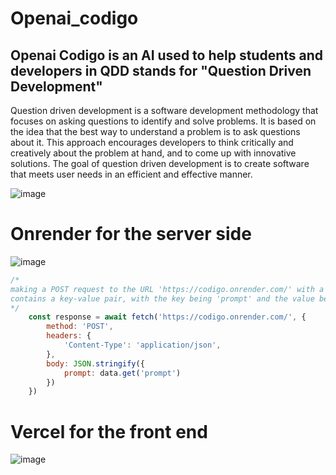 # Openai_codigo

## Openai Codigo is an AI used to help students and developers in QDD stands for "Question Driven Development" 
Question driven development is a software development methodology that focuses on asking questions to identify and solve problems. It is based on the idea that the best way to understand a problem is to ask questions about it. This approach encourages developers to think critically and creatively about the problem at hand, and to come up with innovative solutions. The goal of question driven development is to create software that meets user needs in an efficient and effective manner.

 
![image](https://user-images.githubusercontent.com/53965169/229686566-66f5ff1b-35fb-45eb-aa55-e9eaee7f8675.png)

# Onrender for the server side 
![image](https://user-images.githubusercontent.com/53965169/229687359-50afc707-a7e3-4ff6-8963-801a7f78616e.png)
``` javascript 
/*
making a POST request to the URL 'https://codigo.onrender.com/' with a body containing a JSON object. The JSON object
contains a key-value pair, with the key being 'prompt' and the value being the data from the 'data' variable
*/
    const response = await fetch('https://codigo.onrender.com/', {
        method: 'POST',
        headers: {
            'Content-Type': 'application/json',
        },
        body: JSON.stringify({
            prompt: data.get('prompt')
        })
    })
```
# Vercel for the front end  
![image](https://user-images.githubusercontent.com/53965169/229688250-5d41388a-af81-48c9-a190-3602046b0c11.png)
